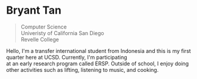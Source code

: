 
# Bryant Tan

> Computer Science   
> Univeristy of California San Diego   
> Revelle College     

Hello, I'm a transfer international student from Indonesia and this is my first quarter here at UCSD. Currently, I'm participating   
at an early research program called ERSP. Outside of school, I enjoy doing other activities such as lifting, listening to music, and cooking.
